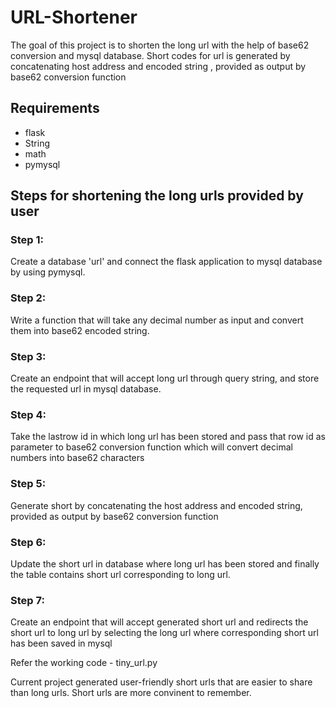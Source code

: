 # URL-Shortener

The goal of this project is to shorten the long url with the help of base62 conversion and mysql database. Short codes for url is generated by concatenating host address and encoded string , provided as output by base62 conversion function

## Requirements
- flask
- String
- math
- pymysql

## Steps for shortening the long urls provided by  user

### Step 1:
Create a database 'url' and connect the flask application to mysql database by using pymysql.

### Step 2:
Write a function that will take any decimal number as input and convert them into base62 encoded string.

### Step 3:
Create an endpoint that will accept long url through query string, and store the requested url in mysql database.

### Step 4:
Take the lastrow id in which long url has been stored and pass that row id as parameter to base62 conversion function which will convert decimal numbers into base62 characters

### Step 5:
Generate short by concatenating the host address and encoded string, provided as output by base62 conversion function

### Step 6:
Update the short url in database where long url has been stored and finally the table contains short url corresponding to long url.

### Step 7:
Create an endpoint that will accept generated short url and redirects the short url to long url
by selecting the long url where corresponding short url has been saved in mysql


Refer the working code - tiny_url.py

Current project generated user-friendly short urls that are easier to share than long urls. Short urls are more convinent
to remember.


